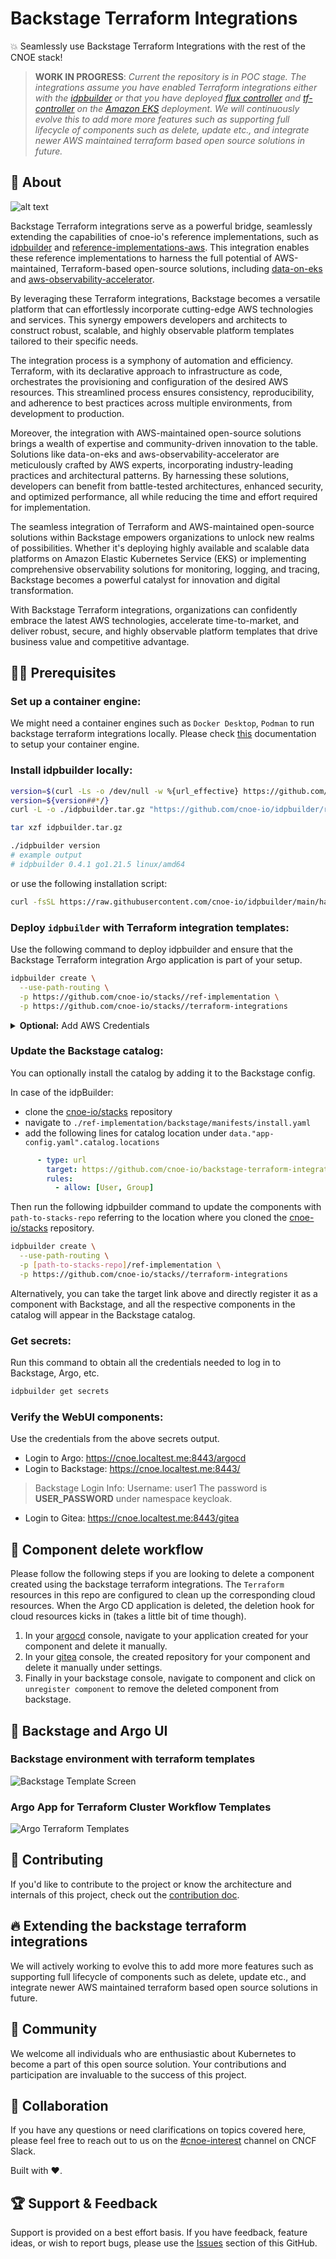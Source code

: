# Backstage Terraform Integrations

💥 Seamlessly use Backstage Terraform Integrations with the rest of the CNOE stack!

> **WORK IN PROGRESS**: *Current the repository is in POC stage. The integrations assume you have enabled Terraform integrations either with the [idpbuilder](https://cnoe.io/docs/reference-implementation/integrations/terraform) or that you have deployed [flux controller](https://github.com/cnoe-io/stacks/blob/main/terraform-integrations/fluxcd.yaml) and [tf-controller](https://github.com/cnoe-io/stacks/blob/main/terraform-integrations/tofu-controller.yaml) on the [Amazon EKS](https://cnoe.io/docs/reference-implementation/installations/app-idp) deployment. We will continuously evolve this to add more more features such as supporting full lifecycle of components such as delete, update etc., and integrate newer AWS maintained terraform based open source solutions in future.*

## 🎯 About

![alt text](./images/backstage-integration-architecture.png)

Backstage Terraform integrations serve as a powerful bridge, seamlessly extending the capabilities of cnoe-io's reference implementations, such as [idpbuilder](https://github.com/cnoe-io/idpbuilder) and [reference-implementations-aws](https://github.com/cnoe-io/reference-implementation-aws). This integration enables these reference implementations to harness the full potential of AWS-maintained, Terraform-based open-source solutions, including [data-on-eks](https://github.com/awslabs/data-on-eks) and [aws-observability-accelerator](https://github.com/aws-observability/aws-observability-accelerator).

By leveraging these Terraform integrations, Backstage becomes a versatile platform that can effortlessly incorporate cutting-edge AWS technologies and services. This synergy empowers developers and architects to construct robust, scalable, and highly observable platform templates tailored to their specific needs.

The integration process is a symphony of automation and efficiency. Terraform, with its declarative approach to infrastructure as code, orchestrates the provisioning and configuration of the desired AWS resources. This streamlined process ensures consistency, reproducibility, and adherence to best practices across multiple environments, from development to production.

Moreover, the integration with AWS-maintained open-source solutions brings a wealth of expertise and community-driven innovation to the table. Solutions like data-on-eks and aws-observability-accelerator are meticulously crafted by AWS experts, incorporating industry-leading practices and architectural patterns. By harnessing these solutions, developers can benefit from battle-tested architectures, enhanced security, and optimized performance, all while reducing the time and effort required for implementation.

The seamless integration of Terraform and AWS-maintained open-source solutions within Backstage empowers organizations to unlock new realms of possibilities. Whether it's deploying highly available and scalable data platforms on Amazon Elastic Kubernetes Service (EKS) or implementing comprehensive observability solutions for monitoring, logging, and tracing, Backstage becomes a powerful catalyst for innovation and digital transformation.

With Backstage Terraform integrations, organizations can confidently embrace the latest AWS technologies, accelerate time-to-market, and deliver robust, secure, and highly observable platform templates that drive business value and competitive advantage.

## 🏃‍♀️ Prerequisites

### **Set up a container engine:**

We might need a container engines such as `Docker Desktop`, `Podman` to run backstage terraform integrations locally. Please check [this](https://github.com/cnoe-io/idpbuilder?tab=readme-ov-file#prerequisites) documentation to setup your container engine.

### **Install idpbuilder locally:**

```bash
version=$(curl -Ls -o /dev/null -w %{url_effective} https://github.com/cnoe-io/idpbuilder/releases/latest)
version=${version##*/}
curl -L -o ./idpbuilder.tar.gz "https://github.com/cnoe-io/idpbuilder/releases/download/${version}/idpbuilder-$(uname | awk '{print tolower($0)}')-$(uname -m | sed 's/x86_64/amd64/').tar.gz"

tar xzf idpbuilder.tar.gz

./idpbuilder version
# example output
# idpbuilder 0.4.1 go1.21.5 linux/amd64
```
or use the following installation script:

```bash
curl -fsSL https://raw.githubusercontent.com/cnoe-io/idpbuilder/main/hack/install.sh | bash
```

### **Deploy `idpbuilder` with Terraform integration templates:**

Use the following command to deploy idpbuilder and ensure that the Backstage Terraform integration Argo application is part of your setup.

```bash
idpbuilder create \
  --use-path-routing \
  -p https://github.com/cnoe-io/stacks//ref-implementation \
  -p https://github.com/cnoe-io/stacks//terraform-integrations
```

<details>
<summary> <b>Optional:</b> Add AWS Credentials</summary>

In case of deploying AWS resources, you will need access to your AWS account. You can follow the instructions below, to setup your AWS account with CNOE terraform integrations:

```bash
export AWS_ACCESS_KEY_ID=<FILL THIS>
export AWS_SECRET_ACCESS_KEY=<FILL THIS>
# Optional for IAM roles
export AWS_SESSION_TOKEN=<FILL THIS> 

# AWS Credentials for flux-system Namespace for TOFU Controller
cat << EOF > ./aws-secrets-tofu.yaml
---
apiVersion: v1
kind: Secret
metadata:
  name: aws-credentials
  namespace: flux-system
type: Opaque
stringData:
  AWS_ACCESS_KEY_ID: ${AWS_ACCESS_KEY_ID}
  AWS_SECRET_ACCESS_KEY: ${AWS_SECRET_ACCESS_KEY}
  # Add this only if it's required. Optional for IAM roles
  AWS_SESSION_TOKEN: ${AWS_SESSION_TOKEN}
EOF

kubectl apply -f ./aws-secrets-tofu.yaml

```
</details>

### **Update the Backstage catalog:**

You can optionally install the catalog by adding it to the Backstage config. 

In case of the idpBuilder: 
- clone the [cnoe-io/stacks](https://github.com/cnoe-io/stacks) repository
- navigate to `./ref-implementation/backstage/manifests/install.yaml`
- add the following lines for catalog location under `data."app-config.yaml".catalog.locations`

```yaml
      - type: url
        target: https://github.com/cnoe-io/backstage-terraform-integrations/blob/main/backstage-templates-for-eks/catalog-info.yaml
        rules:
          - allow: [User, Group]

```
Then run the following idpbuilder command to update the components with `path-to-stacks-repo` referring to the location where you cloned the [cnoe-io/stacks](https://github.com/cnoe-io/stacks) repository.

```bash
idpbuilder create \
  --use-path-routing \
  -p [path-to-stacks-repo]/ref-implementation \
  -p https://github.com/cnoe-io/stacks//terraform-integrations
```

Alternatively, you can take the target link above and directly register it as a component with Backstage, and all the respective components in the catalog will appear in the Backstage catalog.

### **Get secrets:**

Run this command to obtain all the credentials needed to log in to Backstage, Argo, etc.

```bash
idpbuilder get secrets
```

### **Verify the WebUI components:**

Use the credentials from the above secrets output.

- Login to Argo: https://cnoe.localtest.me:8443/argocd
- Login to Backstage: https://cnoe.localtest.me:8443/
> Backstage Login Info:
> Username: user1
> The password is **USER_PASSWORD** under namespace keycloak.
- Login to Gitea: https://cnoe.localtest.me:8443/gitea


## 🌟 Component delete workflow

Please follow the following steps if you are looking to delete a component created using the backstage terraform integrations. The `Terraform` resources in this repo are configured to clean up the corresponding cloud resources. When the Argo CD application is deleted, the deletion hook for cloud resources kicks in (takes a little bit of time though).

1. In your [argocd](https://cnoe.localtest.me:8443/argocd) console, navigate to your application created for your component and delete it manually.
1. In your [gitea](https://cnoe.localtest.me:8443/gitea/) console, the created repository for your component and delete it manually under settings.
1. Finally in your backstage console, navigate to component and click on `unregister component` to remove the deleted component from backstage.

## 🚀 Backstage and Argo UI

### Backstage environment with terraform templates

![Backstage Template Screen](./images/backstage-template.png)

### Argo App for Terraform Cluster Workflow Templates

![Argo Terraform Templates](./images/argo-terraform-template.png)

## 🤝 Contributing

If you'd like to contribute to the project or know the architecture and internals of this project, check out the [contribution doc](./CONTRIBUTING.md).

## 🔥 Extending the backstage terraform integrations

We will actively working to evolve this to add more more features such as supporting full lifecycle of components such as delete, update etc., and integrate newer AWS maintained terraform based open source solutions in future.

## 🙌 Community

We welcome all individuals who are enthusiastic about Kubernetes to become a part of this open source solution. Your contributions and participation are invaluable to the success of this project.

## 🙌 Collaboration

If you have any questions or need clarifications on topics covered here, please feel free to reach out to us on the [#cnoe-interest](https://cloud-native.slack.com/archives/C05TN9WFN5S) channel on CNCF Slack.

Built with ❤️.

## 🏆 Support & Feedback
Support is provided on a best effort basis. If you have feedback, feature ideas, or wish to report bugs, please use the [Issues](https://github.com/cnoe-io/backstage-terraform-integrations/issuess) section of this GitHub.
